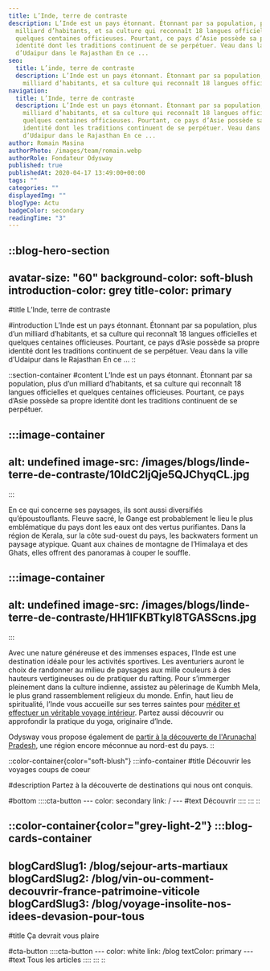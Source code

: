 ```yaml
---
title: L’Inde, terre de contraste
description: L’Inde est un pays étonnant. Étonnant par sa population, plus d’un
  milliard d’habitants, et sa culture qui reconnaît 18 langues officielles et
  quelques centaines officieuses. Pourtant, ce pays d’Asie possède sa propre
  identité dont les traditions continuent de se perpétuer. Veau dans la ville
  d’Udaipur dans le Rajasthan En ce ...
seo:
  title: L’inde, terre de contraste
  description: L’Inde est un pays étonnant. Étonnant par sa population, plus d’un
    milliard d’habitants, et sa culture qui reconnaît 18 langues officielles
navigation:
  title: L’Inde, terre de contraste
  description: L’Inde est un pays étonnant. Étonnant par sa population, plus d’un
    milliard d’habitants, et sa culture qui reconnaît 18 langues officielles et
    quelques centaines officieuses. Pourtant, ce pays d’Asie possède sa propre
    identité dont les traditions continuent de se perpétuer. Veau dans la ville
    d’Udaipur dans le Rajasthan En ce ...
author: Romain Masina
authorPhoto: /images/team/romain.webp
authorRole: Fondateur Odysway
published: true
publishedAt: 2020-04-17 13:49:00+00:00
tags: ""
categories: ""
displayedImg: ""
blogType: Actu
badgeColor: secondary
readingTime: "3"
---
```


::blog-hero-section
---
avatar-size: "60"
background-color: soft-blush
introduction-color: grey
title-color: primary
---
#title
L’Inde, terre de contraste

#introduction
L’Inde est un pays étonnant. Étonnant par sa population, plus d’un milliard d’habitants, et sa culture qui reconnaît 18 langues officielles et quelques centaines officieuses. Pourtant, ce pays d’Asie possède sa propre identité dont les traditions continuent de se perpétuer. Veau dans la ville d’Udaipur dans le Rajasthan En ce ...
::

::section-container
#content
L’Inde est un pays étonnant. Étonnant par sa population, plus d’un milliard d’habitants, et sa culture qui reconnaît 18 langues officielles et quelques centaines officieuses. Pourtant, ce pays d’Asie possède sa propre identité dont les traditions continuent de se perpétuer.

  :::image-container
  ---
  alt: undefined
  image-src: /images/blogs/linde-terre-de-contraste/10ldC2ljQje5QJChyqCL.jpg
  ---
  :::

En ce qui concerne ses paysages, ils sont aussi diversifiés qu’époustouflants. Fleuve sacré, le Gange est probablement le lieu le plus emblématique du pays dont les eaux ont des vertus purifiantes. Dans la région de Kerala, sur la côte sud-ouest du pays, les backwaters forment un paysage atypique. Quant aux chaines de montagne de l’Himalaya et des Ghats, elles offrent des panoramas à couper le souffle.

  :::image-container
  ---
  alt: undefined
  image-src: /images/blogs/linde-terre-de-contraste/HH1IFKBTkyl8TGASScns.jpg
  ---
  :::

Avec une nature généreuse et des immenses espaces, l’Inde est une destination idéale pour les activités sportives. Les aventuriers auront le choix de randonner au milieu de paysages aux mille couleurs à des hauteurs vertigineuses ou de pratiquer du rafting. Pour s’immerger pleinement dans la culture indienne, assistez au pèlerinage de Kumbh Mela, le plus grand rassemblement religieux du monde. Enfin, haut lieu de spiritualité, l’Inde vous accueille sur ses terres saintes pour [méditer et effectuer un véritable voyage intérieur](https://odysway.com/voyages/retraite-meditation-inde). Partez aussi découvrir ou approfondir la pratique du yoga, originaire d’Inde.

Odysway vous propose également de [partir à la découverte de l'Arunachal Pradesh](https://odysway.com/voyages/inde-arunachal-pradesh), une région encore méconnue au nord-est du pays.
::

::color-container{color="soft-blush"}
  :::info-container
  #title
  Découvrir les voyages coups de coeur
  
  #description
  Partez à la découverte de destinations qui nous ont conquis.
  
  #bottom
    ::::cta-button
    ---
    color: secondary
    link: /
    ---
    #text
    Découvrir
    ::::
  :::
::

::color-container{color="grey-light-2"}
  :::blog-cards-container
  ---
  blogCardSlug1: /blog/sejour-arts-martiaux
  blogCardSlug2: /blog/vin-ou-comment-decouvrir-france-patrimoine-viticole
  blogCardSlug3: /blog/voyage-insolite-nos-idees-devasion-pour-tous
  ---
  #title
  Ça devrait vous plaire
  
  #cta-button
    ::::cta-button
    ---
    color: white
    link: /blog
    textColor: primary
    ---
    #text
    Tous les articles
    ::::
  :::
::

